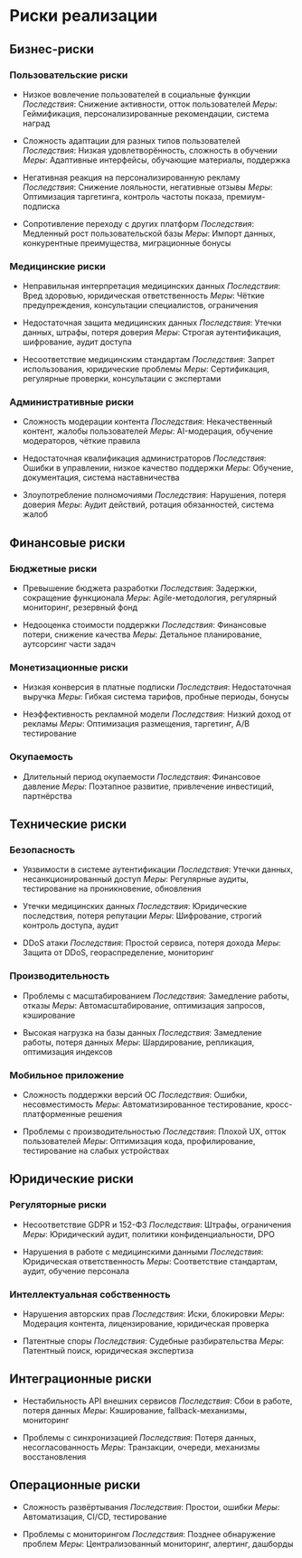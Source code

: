 # Риски реализации

## Бизнес-риски
### Пользовательские риски
- Низкое вовлечение пользователей в социальные функции
  *Последствия*: Снижение активности, отток пользователей
  *Меры*: Геймификация, персонализированные рекомендации, система наград

- Сложность адаптации для разных типов пользователей
  *Последствия*: Низкая удовлетворённость, сложность в обучении
  *Меры*: Адаптивные интерфейсы, обучающие материалы, поддержка

- Негативная реакция на персонализированную рекламу
  *Последствия*: Снижение лояльности, негативные отзывы
  *Меры*: Оптимизация таргетинга, контроль частоты показа, премиум-подписка

- Сопротивление переходу с других платформ
  *Последствия*: Медленный рост пользовательской базы
  *Меры*: Импорт данных, конкурентные преимущества, миграционные бонусы

### Медицинские риски
- Неправильная интерпретация медицинских данных
  *Последствия*: Вред здоровью, юридическая ответственность
  *Меры*: Чёткие предупреждения, консультации специалистов, ограничения

- Недостаточная защита медицинских данных
  *Последствия*: Утечки данных, штрафы, потеря доверия
  *Меры*: Строгая аутентификация, шифрование, аудит доступа

- Несоответствие медицинским стандартам
  *Последствия*: Запрет использования, юридические проблемы
  *Меры*: Сертификация, регулярные проверки, консультации с экспертами

### Административные риски
- Сложность модерации контента
  *Последствия*: Некачественный контент, жалобы пользователей
  *Меры*: AI-модерация, обучение модераторов, чёткие правила

- Недостаточная квалификация администраторов
  *Последствия*: Ошибки в управлении, низкое качество поддержки
  *Меры*: Обучение, документация, система наставничества

- Злоупотребление полномочиями
  *Последствия*: Нарушения, потеря доверия
  *Меры*: Аудит действий, ротация обязанностей, система жалоб

## Финансовые риски
### Бюджетные риски
- Превышение бюджета разработки
  *Последствия*: Задержки, сокращение функционала
  *Меры*: Agile-методология, регулярный мониторинг, резервный фонд

- Недооценка стоимости поддержки
  *Последствия*: Финансовые потери, снижение качества
  *Меры*: Детальное планирование, аутсорсинг части задач

### Монетизационные риски
- Низкая конверсия в платные подписки
  *Последствия*: Недостаточная выручка
  *Меры*: Гибкая система тарифов, пробные периоды, бонусы

- Неэффективность рекламной модели
  *Последствия*: Низкий доход от рекламы
  *Меры*: Оптимизация размещения, таргетинг, A/B тестирование

### Окупаемость
- Длительный период окупаемости
  *Последствия*: Финансовое давление
  *Меры*: Поэтапное развитие, привлечение инвестиций, партнёрства

## Технические риски
### Безопасность
- Уязвимости в системе аутентификации
  *Последствия*: Утечки данных, несанкционированный доступ
  *Меры*: Регулярные аудиты, тестирование на проникновение, обновления

- Утечки медицинских данных
  *Последствия*: Юридические последствия, потеря репутации
  *Меры*: Шифрование, строгий контроль доступа, аудит

- DDoS атаки
  *Последствия*: Простой сервиса, потеря дохода
  *Меры*: Защита от DDoS, геораспределение, мониторинг

### Производительность
- Проблемы с масштабированием
  *Последствия*: Замедление работы, отказы
  *Меры*: Автомасштабирование, оптимизация запросов, кэширование

- Высокая нагрузка на базы данных
  *Последствия*: Замедление работы, потеря данных
  *Меры*: Шардирование, репликация, оптимизация индексов

### Мобильное приложение
- Сложность поддержки версий ОС
  *Последствия*: Ошибки, несовместимость
  *Меры*: Автоматизированное тестирование, кросс-платформенные решения

- Проблемы с производительностью
  *Последствия*: Плохой UX, отток пользователей
  *Меры*: Оптимизация кода, профилирование, тестирование на слабых устройствах

## Юридические риски
### Регуляторные риски
- Несоответствие GDPR и 152-ФЗ
  *Последствия*: Штрафы, ограничения
  *Меры*: Юридический аудит, политики конфиденциальности, DPO

- Нарушения в работе с медицинскими данными
  *Последствия*: Юридическая ответственность
  *Меры*: Соответствие стандартам, аудит, обучение персонала

### Интеллектуальная собственность
- Нарушения авторских прав
  *Последствия*: Иски, блокировки
  *Меры*: Модерация контента, лицензирование, юридическая проверка

- Патентные споры
  *Последствия*: Судебные разбирательства
  *Меры*: Патентный поиск, юридическая экспертиза

## Интеграционные риски
- Нестабильность API внешних сервисов
  *Последствия*: Сбои в работе, потеря данных
  *Меры*: Кэширование, fallback-механизмы, мониторинг

- Проблемы с синхронизацией
  *Последствия*: Потеря данных, несогласованность
  *Меры*: Транзакции, очереди, механизмы восстановления

## Операционные риски
- Сложность развёртывания
  *Последствия*: Простои, ошибки
  *Меры*: Автоматизация, CI/CD, тестирование

- Проблемы с мониторингом
  *Последствия*: Позднее обнаружение проблем
  *Меры*: Централизованный мониторинг, алертинг, дашборды 